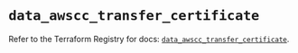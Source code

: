 # `data_awscc_transfer_certificate`

Refer to the Terraform Registry for docs: [`data_awscc_transfer_certificate`](https://registry.terraform.io/providers/hashicorp/awscc/0.70.0/docs/data-sources/transfer_certificate).
